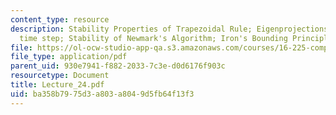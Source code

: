 ```yaml
---
content_type: resource
description: Stability Properties of Trapezoidal Rule; Eigenprojections; Choice of
  time step; Stability of Newmark's Algorithm; Iron's Bounding Principle
file: https://ol-ocw-studio-app-qa.s3.amazonaws.com/courses/16-225-computational-mechanics-of-materials-fall-2003/ba358b7975d3a803a8049d5fb64f13f3_Lecture_24.pdf
file_type: application/pdf
parent_uid: 930e7941-f882-2033-7c3e-d0d6176f903c
resourcetype: Document
title: Lecture_24.pdf
uid: ba358b79-75d3-a803-a804-9d5fb64f13f3
---
```

